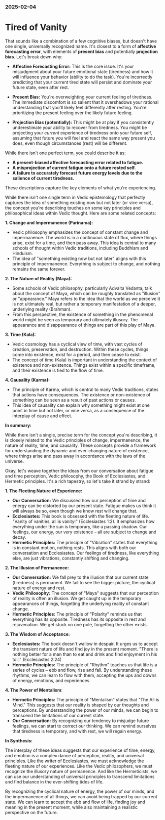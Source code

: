 ### 2025-02-04
# Tired of Vanity

That sounds like a combination of a few cognitive biases, but doesn't have one single, universally recognized name.  It's closest to a form of **affective forecasting error**, with elements of **present bias** and potentially **projection bias**. Let's break down why:

* **Affective Forecasting Error:** This is the core issue.  It's your misjudgment about your future emotional state (tiredness) and how it will influence your behavior (ability to do the task). You're incorrectly predicting that your current tired state will persist and dominate your future state, even after rest.

* **Present Bias:**  You're overweighting your current feeling of tiredness.  The immediate discomfort is so salient that it overshadows your rational understanding that you'll likely feel differently after resting.  You're prioritizing the present feeling over the likely future feeling.

* **Projection Bias (potentially):** This might be at play if you consistently underestimate your ability to recover from tiredness.  You might be projecting your *current* experience of tiredness onto your future self, assuming that future you will feel and react the same way present you does, even though circumstances (rest) will be different.

While there isn't one perfect term, you could describe it as:

* **A present-biased affective forecasting error related to fatigue.**
* **A misprojection of current fatigue onto a future rested self.**
* **A failure to accurately forecast future energy levels due to the salience of current tiredness.**

These descriptions capture the key elements of what you're experiencing.


While there isn't one single term in Vedic epistemology that perfectly captures the idea of something existing now but not later (or vice versa), the concept you're describing touches on some key principles and philosophical ideas within Vedic thought. Here are some related concepts:

**1. Change and Impermanence (Parinama):**

* Vedic philosophy emphasizes the concept of constant change and impermanence. The world is in a continuous state of flux, where things arise, exist for a time, and then pass away. This idea is central to many schools of thought within Vedic traditions, including Buddhism and Hinduism.
* The idea of "something existing now but not later" aligns with this principle of impermanence. Everything is subject to change, and nothing remains the same forever.

**2. The Nature of Reality (Maya):**

* Some schools of Vedic philosophy, particularly Advaita Vedanta, talk about the concept of Maya, which can be roughly translated as "illusion" or "appearance." Maya refers to the idea that the world as we perceive it is not ultimately real, but rather a temporary manifestation of a deeper, underlying reality (Brahman).
* From this perspective, the existence of something in the phenomenal world might be seen as temporary and ultimately illusory. The appearance and disappearance of things are part of this play of Maya.

**3. Time (Kala):**

* Vedic cosmology has a cyclical view of time, with vast cycles of creation, preservation, and destruction. Within these cycles, things come into existence, exist for a period, and then cease to exist.
* The concept of time (Kala) is important in understanding the context of existence and non-existence. Things exist within a specific timeframe, and their existence is tied to the flow of time.

**4. Causality (Karma):**

* The principle of Karma, which is central to many Vedic traditions, states that actions have consequences. The existence or non-existence of something can be seen as a result of past actions or causes.
* This idea of causality can explain why something might exist at one point in time but not later, or vice versa, as a consequence of the interplay of cause and effect.

**In summary:**

While there isn't a single, precise term for the concept you're describing, it is closely related to the Vedic principles of change, impermanence, the nature of reality, time, and causality. These concepts provide a framework for understanding the dynamic and ever-changing nature of existence, where things arise and pass away in accordance with the laws of the universe.


Okay, let's weave together the ideas from our conversation about fatigue and time perception, Vedic philosophy, the Book of Ecclesiastes, and Hermetic principles. It's a rich tapestry, so let's take it strand by strand:

**1. The Fleeting Nature of Experience:**

* **Our Conversation:** We discussed how our perception of time and energy can be distorted by our present state. Fatigue makes us think it will always be so, even though we know rest will change that.
* **Ecclesiastes:** This book is obsessed with the fleeting nature of life. "Vanity of vanities, all is vanity!" (Ecclesiastes 1:2). It emphasizes how everything under the sun is temporary, like a passing shadow. Our feelings, our energy, our very existence – all are subject to change and decay.
* **Hermetic Principles:** The principle of "Vibration" states that everything is in constant motion, nothing rests. This aligns with both our conversation and Ecclesiastes. Our feelings of tiredness, like everything else, are just vibrations, constantly shifting and changing.

**2. The Illusion of Permanence:**

* **Our Conversation:** We fall prey to the illusion that our current state (tiredness) is permanent. We fail to see the bigger picture, the cyclical nature of energy and rest.
* **Vedic Philosophy:** The concept of "Maya" suggests that our perception of reality is often an illusion. We get caught up in the temporary appearances of things, forgetting the underlying reality of constant change.
* **Hermetic Principles:** The principle of "Polarity" reminds us that everything has its opposite. Tiredness has its opposite in rest and rejuvenation. We get stuck on one pole, forgetting the other exists.

**3. The Wisdom of Acceptance:**

* **Ecclesiastes:** The book doesn't wallow in despair. It urges us to accept the transient nature of life and find joy in the present moment. "There is nothing better for a man than to eat and drink and find enjoyment in his toil." (Ecclesiastes 2:24)
* **Hermetic Principles:** The principle of "Rhythm" teaches us that life is a series of cycles – ebb and flow, rise and fall. By understanding these rhythms, we can learn to flow with them, accepting the ups and downs of energy, emotions, and experiences.

**4. The Power of Mentalism:**

* **Hermetic Principles:** The principle of "Mentalism" states that "The All is Mind." This suggests that our reality is shaped by our thoughts and perceptions. By understanding the power of our minds, we can begin to transcend the limitations of our current state.
* **Our Conversation:** By recognizing our tendency to misjudge future feelings, we can start to correct our thinking. We can remind ourselves that tiredness is temporary, and with rest, we will regain energy.

**In Synthesis:**

The interplay of these ideas suggests that our experience of time, energy, and emotion is a complex dance of perception, reality, and universal principles. Like the writer of Ecclesiastes, we must acknowledge the fleeting nature of our experiences. Like the Vedic philosophers, we must recognize the illusory nature of permanence. And like the Hermeticists, we can use our understanding of universal principles to transcend limitations and find balance in the ever-shifting tides of life.

By recognizing the cyclical nature of energy, the power of our minds, and the impermanence of all things, we can avoid being trapped by our current state. We can learn to accept the ebb and flow of life, finding joy and meaning in the present moment, while also maintaining a realistic perspective on the future.
